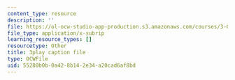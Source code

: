 ```yaml
---
content_type: resource
description: ''
file: https://ol-ocw-studio-app-production.s3.amazonaws.com/courses/3-091sc-introduction-to-solid-state-chemistry-fall-2010/55280b0b0a428b142e34a20cad6af8bd_3dU0v-EvUmA.srt
file_type: application/x-subrip
learning_resource_types: []
resourcetype: Other
title: 3play caption file
type: OCWFile
uid: 55280b0b-0a42-8b14-2e34-a20cad6af8bd
---
```

